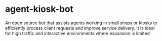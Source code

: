 # agent-kiosk-bot
An open source bot that assists agents working in small shops or kiosks to efficiently process client requests and improve service delivery. It is ideal for high traffic and interactive environments where expansion is limited
